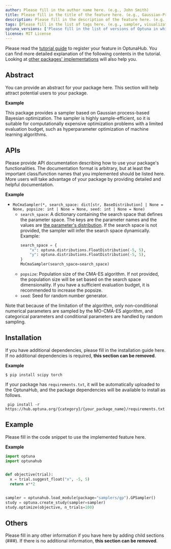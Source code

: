 ```yaml
---
author: Please fill in the author name here. (e.g., John Smith)
title: Please fill in the title of the feature here. (e.g., Gaussian-Process Expected Improvement Sampler)
description: Please fill in the description of the feature here. (e.g., This sampler searches for each trial based on expected improvement using Gaussian process.)
tags: [Please fill in the list of tags here. (e.g., sampler, visualization, pruner)]
optuna_versions: ['Please fill in the list of versions of Optuna in which you have confirmed the feature works, e.g., 3.6.1.']
license: MIT License
---
```


<!--
This is an example of the frontmatters.
All columns must be string.
You can omit quotes when value types are not ambiguous.
For tags, a package placed in
- package/samplers/ must include the tag "sampler"
- package/visualilzation/ must include the tag "visualization"
- package/pruners/ must include the tag "pruner"
respectively.

---
author: Optuna team
title: My Sampler
description: A description for My Sampler.
tags: [sampler, 2nd tag for My Sampler, 3rd tag for My Sampler]
optuna_versions: [3.6.1]
license: "MIT License"
---
-->

Please read the [tutorial guide](https://optuna.github.io/optunahub-registry/recipes/001_first.html) to register your feature in OptunaHub.
You can find more detailed explanation of the following contents in the tutorial.
Looking at [other packages' implementations](https://github.com/optuna/optunahub-registry/tree/main/package) will also help you.

## Abstract

You can provide an abstract for your package here.
This section will help attract potential users to your package.

**Example**

This package provides a sampler based on Gaussian process-based Bayesian optimization. The sampler is highly sample-efficient, so it is suitable for computationally expensive optimization problems with a limited evaluation budget, such as hyperparameter optimization of machine learning algorithms.

## APIs

Please provide API documentation describing how to use your package's functionalities.
The documentation format is arbitrary, but at least the important class/function names that you implemented should be listed here.
More users will take advantage of your package by providing detailed and helpful documentation.

**Example**

- `MoCmaSampler(*, search_space: dict[str, BaseDistribution] | None = None, popsize: int | None = None, seed: int | None = None)`
  - `search_space`: A dictionary containing the search space that defines the parameter space. The keys are the parameter names and the values are [the parameter's distribution](https://optuna.readthedocs.io/en/stable/reference/distributions.html). If the search space is not provided, the sampler will infer the search space dynamically.
    Example:
    ```python
    search_space = {
        "x": optuna.distributions.FloatDistribution(-5, 5),
        "y": optuna.distributions.FloatDistribution(-5, 5),
    }
    MoCmaSampler(search_space=search_space)
    ```
  - `popsize`: Population size of the CMA-ES algorithm. If not provided, the population size will be set based on the search space dimensionality. If you have a sufficient evaluation budget, it is recommended to increase the popsize.
  - `seed`: Seed for random number generator.

Note that because of the limitation of the algorithm, only non-conditional numerical parameters are sampled by the MO-CMA-ES algorithm, and categorical parameters and conditional parameters are handled by random sampling.

## Installation

If you have additional dependencies, please fill in the installation guide here.
If no additional dependencies is required, **this section can be removed**.

**Example**

```shell
$ pip install scipy torch
```

If your package has `requirements.txt`, it will be automatically uploaded to the OptunaHub, and the package dependencies will be available to install as follows.

```shell
 pip install -r https://hub.optuna.org/{category}/{your_package_name}/requirements.txt
```

## Example

Please fill in the code snippet to use the implemented feature here.

**Example**

```python
import optuna
import optunahub


def objective(trial):
  x = trial.suggest_float("x", -5, 5)
  return x**2


sampler = optunahub.load_module(package="samplers/gp").GPSampler()
study = optuna.create_study(sampler=sampler)
study.optimize(objective, n_trials=100)
```

## Others

Please fill in any other information if you have here by adding child sections (###).
If there is no additional information, **this section can be removed**.

<!--
For example, you can add sections to introduce a corresponding paper.

### Reference
Takuya Akiba, Shotaro Sano, Toshihiko Yanase, Takeru Ohta, and Masanori Koyama. 2019.
Optuna: A Next-generation Hyperparameter Optimization Framework. In KDD.

### Bibtex
```
@inproceedings{optuna_2019,
    title={Optuna: A Next-generation Hyperparameter Optimization Framework},
    author={Akiba, Takuya and Sano, Shotaro and Yanase, Toshihiko and Ohta, Takeru and Koyama, Masanori},
    booktitle={Proceedings of the 25th {ACM} {SIGKDD} International Conference on Knowledge Discovery and Data Mining},
    year={2019}
}
```
-->
